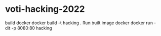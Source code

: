 # voti-hacking-2022

build docker
docker build -t hacking .
Run built image docker
docker run -dit -p 8080:80 hacking